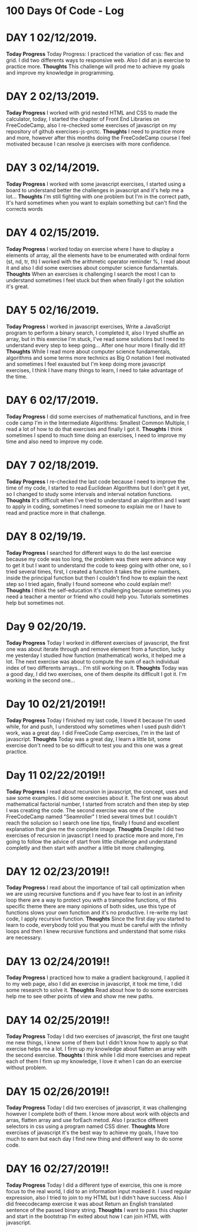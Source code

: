 # 100 Days Of Code - Log

# DAY 1 02/12/2019.
**Today Progress** Today Progress: I practiced the variation of css: flex and grid. I did two differents ways to responsive web. Also I did an js exercise to practice more. 
**Thoughts** This challenge will prod me to achieve my goals and improve my knowledge in programming. 
# DAY 2 02/13/2019.
**Today Progress** I worked with grid nested HTML and CSS to made the calculator, today, I started the chapter of Front End Libraries on FreeCodeCamp, also I re-checked some exercises of javascript on my repository of github exercises-js-prctc.
**Thoughts** I need to practice more and more, however after this months doing the FreeCodeCamp course I feel motivated because I can resolve js exercises with more confidence.
# DAY 3 02/14/2019.
**Today Progress** I worked with some javascript exercises, I started using a board to understand better the challenges in javascript and it's help me a lot... 
**Thoughts** I'm still fighting with one problem but I'm in the correct path, It's hard sometimes when you want to explain something but can't find the corrects words
# DAY 4 02/15/2019.
**Today Progress** I worked today on exercise where I have to display a elements of array, all the elements have to be enumerated with ordinal form (st, nd, tr, th) I worked with the arithmetic operator reminder %, I read about it and also I did some exercises about computer science fundamentals.
**Thoughts** When an exercises is challenging I search the most I can to understand sometimes I feel stuck but then when finally I got the solution it's great.
# DAY 5 02/16/2019.
 **Today Progress** I worked in javascript exercises, Write a JavaScript program to perform a binary search, I completed it, also I tryed shuffle an array, but in this exercise I'm stuck, I've read some solutions but I need to understand every step to keep going... After one hour more I finally did it!!
 **Thoughts** While I read more about computer science fundamentals, algorithms and some terms more technics as Big O notation I feel motivated and sometimes I feel exausted but I'm keep doing more javascript exercises, I think I have many things to learn, I need to take advantage of the time.
# DAY 6 02/17/2019.
**Today Progress** I did some exercises of mathematical functions, and in free code camp I'm in the Intermediate Algorithms: Smallest Common Multiple, I read a lot of how to do that exercises and finally I got it.
**Thoughts** I think sometimes I spend to much time doing an exercises, I need to improve my time and also need to improve my code.
# DAY 7 02/18/2019.
**Today Progress** I re-checked the last code because I need to improve the time of my code, I started to read Euclidean Algorithms but I don't get it yet, so I changed to study some intervals and interval notation functions.
**Thoughts** It's difficult when I've tried to understand an algorithm and I want to apply in coding, sometimes I need someone to explain me or I have to read and practice more in that challenge.
# DAY 8 02/19/19.
**Today Progress** I searched for different ways to do the last exercise because my code was too long, the problem was there were advance way to get it but I want to understand the code to keep going with other one, so I tried several times, first, I created a function it takes the prime numbers, inside the principal function but then I couldn't find how to explain the next step so I tried again, finally I found someone who could explain me!!
**Thoughts** I think the self-education it's challenging because sometimes you need a teacher a mentor or friend who could help you. Tutorials sometimes help but sometimes not.
# Day 9 02/20/19. 
**Today Progress** Today I worked in different exercises of javascript, the first one was about iterate through and remove element from a function, lucky me yesterday I studied how function (mathematical) works, it helped me a lot. The next exercise was about to compute the sum of each individual index of two differents arrays... I'm still working on it.
**Thoughts** Today was a good day, I did two exercises, one of them despite its difficult I got it. I'm working in the second one...
# Day 10 02/21/2019!!
**Today Progress** Today I finished my last code, I loved it because I'm used while, for and push, I understood why sometimes when I used push didn't work, was a great day.  I did FreeCode Camp exercises,   I'm in the last of javascript.
**Thoughts** Today was a great day, I learn a little bit, some exercise don't need to be so difficult to test you and this one was a great practice.
# Day 11 02/22/2019!!
**Today Progress** I read about recursion in javascript, the concept, uses and saw some examples. I did some exercises about it. The first one was about mathematical factorial number, I started from scratch and then step by step I was creating the code. The second exercise was one of the FreeCodeCamp named "Seamroller" I tried several times but I couldn't reach the solucion so I search one line tips, finally I found and excellent explanation that give me the complete image.
**Thoughts** Despite I did two exercises of recursion in javascript I need to practice more and more, I'm going to follow the advice of start from little challenge and understand completly and then start with another a little bit more challenging.
# DAY 12 02/23/2019!!
**Today Progress** I read about the importance of tail call optimization when we are using recursive functions and if you have fear to lost in an infinity loop there are a way to protect you with a trampoline functions, of this specific theme there are many opinions of both sides, use this type of functions slows your own function and it's no productive. I re-write my last code, I apply recursive function.
**Thoughts** Since the first day you started to learn to code, everybody told you that you must be careful with the infinity loops and then I knew recursive functions and understand that some risks are necessary.
# DAY 13 02/24/2019!!
**Today Progress** I practiced how to make a gradient background, I applied it to my web page, also I did an exercise in javascript, it took me time, I did some research to solve it. 
**Thoughts** Read about how to do some exercises help me to see other points of view and show me new paths.
# DAY 14 02/25/2019!!
**Today Progress** Today I did two exercises of javascript, the first one taught me new things, I knew some of them but I didn't know how to apply so that exercise helps me a lot. I firm up my knowledge about flatten an array with the second exercise.
**Thoughts** I think while I did more exercises and repeat each of them I firm up my knowledge, I love it when I can do an exercise without problem.
# DAY 15 02/26/2019!!
**Today Progress** Today I did two exercises of javascript, it was challenging however I complete both of them. I know more about work with objects and arras, flatten array and use forEach metod. Also I practice different selectors in css using a program named CSS diner.
**Thoughts** More exercises of javascript it's the best way to achieve my goals, I have too much to earn but each day I find new thing and different way to do some code.
# DAY 16 02/27/2019!!
**Today Progress** Today I did a different type of exercise, this one is more focus to the real world, I did to an information input masked it. I used regular expression, also I tried to join to my HTML but I didn't have success. Also I did freecodecamp exercise it was about Return an English translated sentence of the passed binary string.
**Thoughts** I want to pass this chapter and start in the bootstrap I'm exited about how I can join HTML with javascript.
